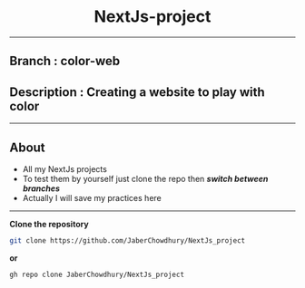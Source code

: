 <h1 align="center">NextJs-project</h1>
<hr />

## Branch : color-web

## Description : Creating a website to play with color


<hr />

## About

- All my NextJs projects
- To test them by yourself just clone the repo then **_switch between branches_**
- Actually I will save my practices here

<hr />

**Clone the repository**

```bash
git clone https://github.com/JaberChowdhury/NextJs_project
```

**or**

```bash
gh repo clone JaberChowdhury/NextJs_project
```

